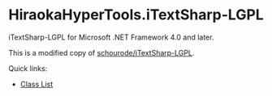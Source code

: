 # HiraokaHyperTools.iTextSharp-LGPL

iTextSharp-LGPL for Microsoft .NET Framework 4.0 and later.

This is a modified copy of [schourode/iTextSharp-LGPL](https://github.com/schourode/iTextSharp-LGPL).

Quick links:

- [Class List](annotated.html)
